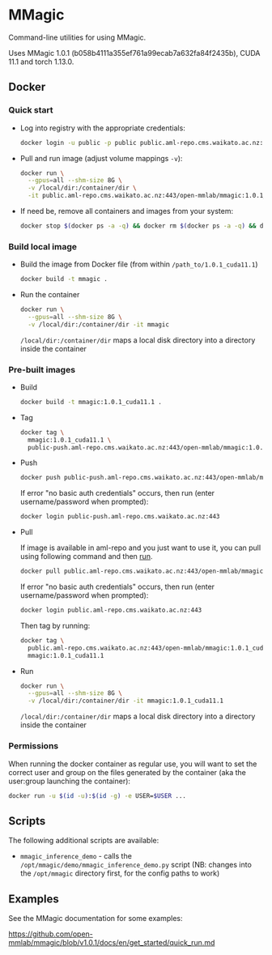 # MMagic

Command-line utilities for using MMagic. 

Uses MMagic 1.0.1 (b058b4111a355ef761a99ecab7a632fa84f2435b), CUDA 11.1 and torch 1.13.0.


## Docker

### Quick start

* Log into registry with the appropriate credentials:

  ```bash
  docker login -u public -p public public.aml-repo.cms.waikato.ac.nz:443 
  ```

* Pull and run image (adjust volume mappings `-v`):

  ```bash
  docker run \
    --gpus=all --shm-size 8G \
    -v /local/dir:/container/dir \
    -it public.aml-repo.cms.waikato.ac.nz:443/open-mmlab/mmagic:1.0.1_cuda11.1
  ```

* If need be, remove all containers and images from your system:

  ```bash
  docker stop $(docker ps -a -q) && docker rm $(docker ps -a -q) && docker system prune -a
  ```

### Build local image

* Build the image from Docker file (from within `/path_to/1.0.1_cuda11.1`)

  ```bash
  docker build -t mmagic .
  ```
  
* Run the container

  ```bash
  docker run \
    --gpus=all --shm-size 8G \
    -v /local/dir:/container/dir -it mmagic
  ```
  `/local/dir:/container/dir` maps a local disk directory into a directory inside the container

### Pre-built images

* Build

  ```bash
  docker build -t mmagic:1.0.1_cuda11.1 .
  ```
  
* Tag

  ```bash
  docker tag \
    mmagic:1.0.1_cuda11.1 \
    public-push.aml-repo.cms.waikato.ac.nz:443/open-mmlab/mmagic:1.0.1_cuda11.1
  ```
  
* Push

  ```bash
  docker push public-push.aml-repo.cms.waikato.ac.nz:443/open-mmlab/mmagic:1.0.1_cuda11.1
  ```
  If error "no basic auth credentials" occurs, then run (enter username/password when prompted):
  
  ```bash
  docker login public-push.aml-repo.cms.waikato.ac.nz:443
  ```
  
* Pull

  If image is available in aml-repo and you just want to use it, you can pull using following command and then [run](#run).

  ```bash
  docker pull public.aml-repo.cms.waikato.ac.nz:443/open-mmlab/mmagic:1.0.1_cuda11.1
  ```
  If error "no basic auth credentials" occurs, then run (enter username/password when prompted):
  
  ```bash
  docker login public.aml-repo.cms.waikato.ac.nz:443
  ```
  Then tag by running:
  
  ```bash
  docker tag \
    public.aml-repo.cms.waikato.ac.nz:443/open-mmlab/mmagic:1.0.1_cuda11.1 \
    mmagic:1.0.1_cuda11.1
  ```
  
* <a name="run">Run</a>

  ```bash
  docker run \
    --gpus=all --shm-size 8G \
    -v /local/dir:/container/dir -it mmagic:1.0.1_cuda11.1
  ```
  `/local/dir:/container/dir` maps a local disk directory into a directory inside the container


### Permissions

When running the docker container as regular use, you will want to set the correct
user and group on the files generated by the container (aka the user:group launching
the container):

```bash
docker run -u $(id -u):$(id -g) -e USER=$USER ...
```

## Scripts

The following additional scripts are available:

* `mmagic_inference_demo` - calls the `/opt/mmagic/demo/mmagic_inference_demo.py` 
  script (NB: changes into the `/opt/mmagic` directory first, for the config paths to work)


## Examples

See the MMagic documentation for some examples:

https://github.com/open-mmlab/mmagic/blob/v1.0.1/docs/en/get_started/quick_run.md
